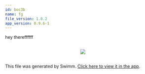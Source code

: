 ```yaml
---
id: boc3b
name: fg
file_version: 1.0.2
app_version: 0.9.6-1
---
```


hey thereffffff

<br/>

<div align="center"><img src="https://media3.giphy.com/media/3osxYbM9nMWeUKWroQ/giphy.gif?cid=d56c4a8bf7t56rvcpqbbyucccnggtx69cotlzpaihocajhld&rid=giphy.gif&ct=g" style="width:'50%'"/></div>

<br/>

This file was generated by Swimm. [Click here to view it in the app](http://localhost:5000/repos/Z2l0aHViJTNBJTNBdGVzdC1naXRodWItYXBwJTNBJTNBc3dpbW1pbw==/docs/boc3b).